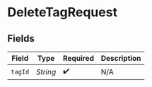 # DeleteTagRequest


## Fields

| Field              | Type               | Required           | Description        |
| ------------------ | ------------------ | ------------------ | ------------------ |
| `tagId`            | *String*           | :heavy_check_mark: | N/A                |